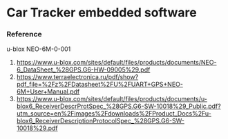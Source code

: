 # Car Tracker embedded software

### Reference

u-blox NEO-6M-0-001
1. https://www.u-blox.com/sites/default/files/products/documents/NEO-6_DataSheet_%28GPS.G6-HW-09005%29.pdf
2. https://www.terraelectronica.ru/pdf/show?pdf_file=%2Fz%2FDatasheet%2FU%2FUART+GPS+NEO-6M+User+Manual.pdf
3. https://www.u-blox.com/sites/default/files/products/documents/u-blox6_ReceiverDescrProtSpec_%28GPS.G6-SW-10018%29_Public.pdf?utm_source=en%2Fimages%2Fdownloads%2FProduct_Docs%2Fu-blox6_ReceiverDescriptionProtocolSpec_%28GPS.G6-SW-10018%29.pdf